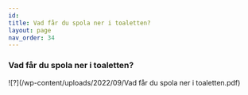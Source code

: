 ```yaml
---
id: 
title: Vad får du spola ner i toaletten?
layout: page
nav_order: 34
---
```


### Vad får du spola ner i toaletten? 

![?](/wp-content/uploads/2022/09/Vad får du spola ner i toaletten.pdf)
